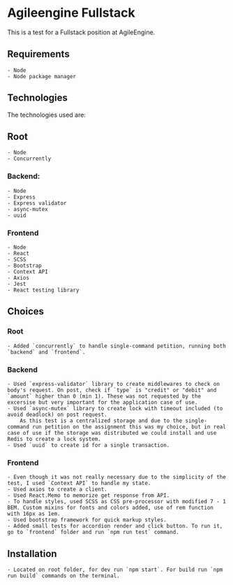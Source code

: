 # Agileengine Fullstack
This is a test for a Fullstack position at AgileEngine.

## Requirements
    - Node
    - Node package manager

## Technologies
The technologies used are:

## Root
    - Node
    - Concurrently

### Backend:
    - Node
    - Express
    - Express validator
    - async-mutex
    - uuid

### Frontend
    - Node
    - React
    - SCSS
    - Bootstrap
    - Context API
    - Axios
    - Jest
    - React testing library

## Choices
### Root
    - Added `concurrently` to handle single-command petition, running both `backend` and `frontend`.

### Backend
    - Used `express-validator` library to create middlewares to check on body's request. On post, check if `type` is "credit" or "debit" and `amount` higher than 0 (min 1). These was not requested by the excersise but very important for the application case of use.
    - Used `async-mutex` library to create lock with timeout included (to avoid deadlock) on post request.
        As this test is a centralized storage and due to the single-command run petition on the assignment this was my choice, but in real case of use if the storage was distributed we could install and use Redis to create a lock system.
    - Used `uuid` to create id for a single transaction.

### Frontend
    - Even though it was not really necessary due to the simplicity of the test, I used `Context API` to handle my state.
    - Used axios to create a client.
    - Used React.Memo to memorize get response from API.
    - To handle styles, used SCSS as CSS pre-processor with modified 7 - 1 BEM. Custom mixins for fonts and colors added, use of rem function with 16px as 1em.
    - Used bootstrap framework for quick markup styles.
    - Added small tests for accordion render and click button. To run it, go to `frontend` folder and run `npm run test` command.

## Installation
    - Located on root folder, for dev run `npm start`. For build run `npm run build` commands on the terminal.